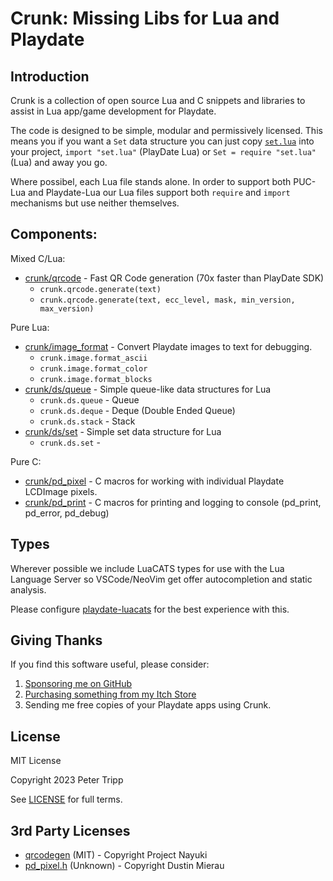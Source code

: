 # Crunk: Missing Libs for Lua and Playdate

## Introduction

Crunk is a collection of open source Lua and C snippets and
libraries to assist in Lua app/game development for Playdate.

The code is designed to be simple, modular and permissively licensed.
This means you if you want a `Set` data structure you can
just copy [`set.lua`](crunk/ds/set.lua) into your project,
`import "set.lua"` (PlayDate Lua) or `Set = require "set.lua"` (Lua)
and away you go.

Where possibel, each Lua file stands alone. In order to support both
PUC-Lua and Playdate-Lua our Lua files support both
`require` and `import` mechanisms but use neither themselves.

## Components:

Mixed C/Lua:
- [crunk/qrcode](crunk/qrcode) - Fast QR Code generation (70x faster than PlayDate SDK)
    - `crunk.qrcode.generate(text)`
    - `crunk.qrcode.generate(text, ecc_level, mask, min_version, max_version)`

Pure Lua:
- [crunk/image_format](crunk/image_format) - Convert Playdate images to text for debugging.
    - `crunk.image.format_ascii`
    - `crunk.image.format_color`
    - `crunk.image.format_blocks`
- [crunk/ds/queue](crunk/ds/queue) - Simple queue-like data structures for Lua
    - `crunk.ds.queue` - Queue
    - `crunk.ds.deque` - Deque (Double Ended Queue)
    - `crunk.ds.stack` - Stack
- [crunk/ds/set](crunk/ds/set) - Simple set data structure for Lua
    - `crunk.ds.set` -

Pure C:
- [crunk/pd_pixel](crunk/pd_pixel/pd_pixel.h) -
C macros for working with individual Playdate LCDImage pixels.
- [crunk/pd_print](crunk/pd_print) -
C macros for printing and logging to console (pd_print, pd_error, pd_debug)

## Types

Wherever possible we include LuaCATS types for use with the
Lua Language Server so VSCode/NeoVim get offer autocompletion
and static analysis.

Please configure [playdate-luacats](https://github.com/notpeter/playdate-luacats)
for the best experience with this.

## Giving Thanks

If you find this software useful, please consider:

1. [Sponsoring me on GitHub](https://github.com/sponsors/notpeter/)
2. [Purchasing something from my Itch Store](https://notpeter.itch.io)
3. Sending me free copies of your Playdate apps using Crunk.

## License

MIT License

Copyright 2023 Peter Tripp

See [LICENSE](LICENSE) for full terms.

## 3rd Party Licenses

- [qrcodegen](crunk/qrcode/LICENSE) (MIT) - Copyright Project Nayuki
- [pd_pixel.h](crunk/pd_pixel/pd_pixel.h) (Unknown) - Copyright Dustin Mierau
